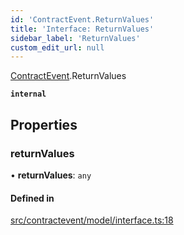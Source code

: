 ```yaml
---
id: 'ContractEvent.ReturnValues'
title: 'Interface: ReturnValues'
sidebar_label: 'ReturnValues'
custom_edit_url: null
---
```


[ContractEvent](../namespaces/ContractEvent.md).ReturnValues

**`internal`**

## Properties

### returnValues

• **returnValues**: `any`

#### Defined in

[src/contractevent/model/interface.ts:18](https://github.com/leovigna/web3-redux/blob/bca52d1/src/contractevent/model/interface.ts#L18)
